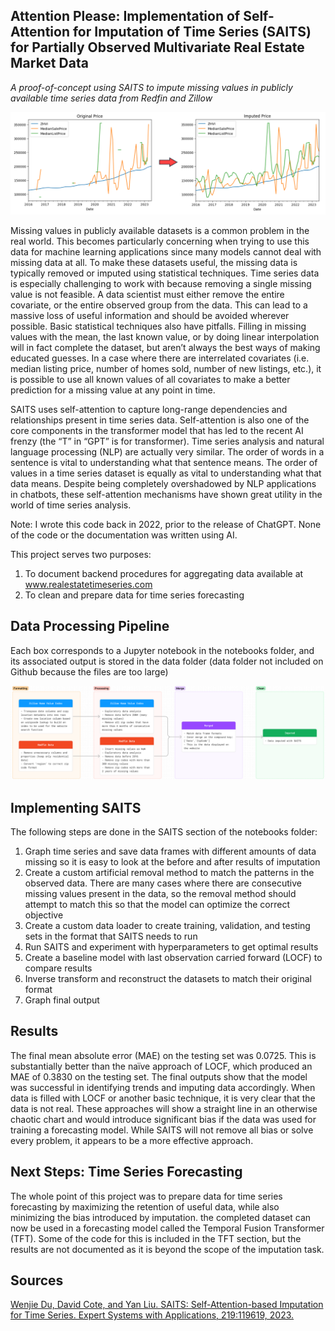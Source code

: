## Attention Please: Implementation of Self-Attention for Imputation of Time Series (SAITS) for Partially Observed Multivariate Real Estate Market Data
<i> A proof-of-concept using SAITS to impute missing values in publicly available time series data from Redfin and Zillow </i>

![demo graph](images/SAITS_Graphic.png)

Missing values in publicly available datasets is a common problem in the real world. This becomes particularly concerning when trying to use this data for machine learning applications since many models cannot deal with missing data at all. To make these datasets useful, the missing data is typically removed or imputed using statistical techniques. Time series data is especially challenging to work with because removing a single missing value is not feasible. A data scientist must either remove the entire covariate, or the entire observed group from the data. This can lead to a massive loss of useful information and should be avoided wherever possible. Basic statistical techniques also have pitfalls. Filling in missing values with the mean, the last known value, or by doing linear interpolation will in fact complete the dataset, but aren’t always the best ways of making educated guesses. In a case where there are interrelated covariates (i.e. median listing price, number of homes sold, number of new listings, etc.), it is possible to use all known values of all covariates to make a better prediction for a missing value at any point in time. 

SAITS uses self-attention to capture long-range dependencies and relationships present in time series data. Self-attention is also one of the core components in the transformer model that has led to the recent AI frenzy (the “T” in “GPT” is for transformer). Time series analysis and natural language processing (NLP) are actually very similar. The order of words in a sentence is vital to understanding what that sentence means. The order of values in a time series dataset is equally as vital to understanding what that data means. Despite being completely overshadowed by NLP applications in chatbots, these self-attention mechanisms have shown great utility in the world of time series analysis.

Note: I wrote this code back in 2022, prior to the release of ChatGPT. None of the code or the documentation was written using AI. 

This project serves two purposes:
1.	To document backend procedures for aggregating data available at www.realestatetimeseries.com
2.	To clean and prepare data for time series forecasting

## Data Processing Pipeline
Each box corresponds to a Jupyter notebook in the notebooks folder, and its associated output is stored in the data folder (data folder not included on Github because the files are too large)

![pipeline](images/Processing.png)

## Implementing SAITS

The following steps are done in the SAITS section of the notebooks folder:
1.	Graph time series and save data frames with different amounts of data missing so it is easy to look at the before and after results of imputation
2.	Create a custom artificial removal method to match the patterns in the observed data. There are many cases where there are consecutive missing values present in the data, so the removal method should attempt to match this so that the model can optimize the correct objective
3.	Create a custom data loader to create training, validation, and testing sets in the format that SAITS needs to run
4.	Run SAITS and experiment with hyperparameters to get optimal results
5.	Create a baseline model with last observation carried forward (LOCF) to compare results
6.	Inverse transform and reconstruct the datasets to match their original format
7.	Graph final output

## Results

The final mean absolute error (MAE) on the testing set was 0.0725. This is substantially better than the naïve approach of LOCF, which produced an MAE of 0.3830 on the testing set. The final outputs show that the model was successful in identifying trends and imputing data accordingly. When data is filled with LOCF or another basic technique, it is very clear that the data is not real. These approaches will show a straight line in an otherwise chaotic chart and would introduce significant bias if the data was used for training a forecasting model. While SAITS will not remove all bias or solve every problem, it appears to be a more effective approach.

## Next Steps: Time Series Forecasting

The whole point of this project was to prepare data for time series forecasting by maximizing the retention of useful data, while also minimizing the bias introduced by imputation. the completed dataset can now be used in a forecasting model called the Temporal Fusion Transformer (TFT). Some of the code for this is included in the TFT section, but the results are not documented as it is beyond the scope of the imputation task.


## Sources 

[Wenjie Du, David Cote, and Yan Liu. SAITS: Self-Attention-based Imputation for Time Series. Expert Systems with Applications, 219:119619, 2023.](https://www.sciencedirect.com/science/article/abs/pii/S0957417423001203?via%3Dihub)
